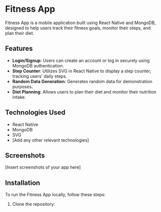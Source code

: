 # Fitness App

Fitness App is a mobile application built using React Native and MongoDB, designed to help users track their fitness goals, monitor their steps, and plan their diet.

## Features

- **Login/Signup**: Users can create an account or log in securely using MongoDB authentication.
- **Step Counter**: Utilizes SVG in React Native to display a step counter, tracking users' daily steps.
- **Random Data Generation**: Generates random data for demonstration purposes.
- **Diet Planning**: Allows users to plan their diet and monitor their nutrition intake.

## Technologies Used

- React Native
- MongoDB
- SVG
- [Add any other relevant technologies]

## Screenshots

[Insert screenshots of your app here]

## Installation

To run the Fitness App locally, follow these steps:

1. Clone the repository:
